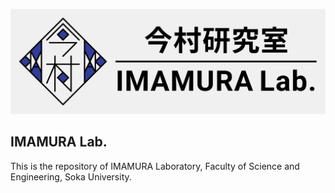 ![Header Image](../images/header_imamura_lab_with_margin_white.png)

## IMAMURA Lab.

This is the repository of IMAMURA Laboratory, Faculty of Science and Engineering, Soka University.
